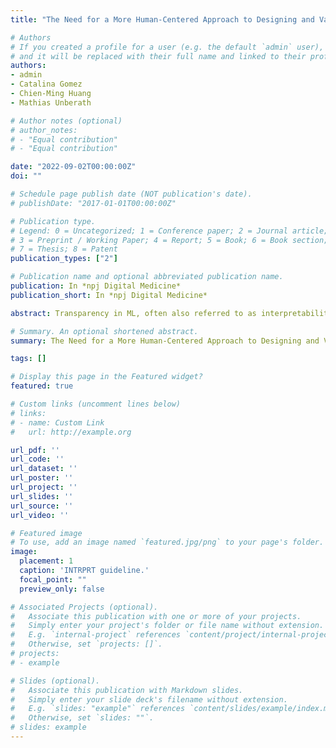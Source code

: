 ```yaml
---
title: "The Need for a More Human-Centered Approach to Designing and Validating Transparent AI in Medical Image Analysis - Guidelines and Evidence from a Systematic Review"

# Authors
# If you created a profile for a user (e.g. the default `admin` user), write the username (folder name) here 
# and it will be replaced with their full name and linked to their profile.
authors:
- admin
- Catalina Gomez
- Chien-Ming Huang
- Mathias Unberath

# Author notes (optional)
# author_notes:
# - "Equal contribution"
# - "Equal contribution"

date: "2022-09-02T00:00:00Z"
doi: ""

# Schedule page publish date (NOT publication's date).
# publishDate: "2017-01-01T00:00:00Z"

# Publication type.
# Legend: 0 = Uncategorized; 1 = Conference paper; 2 = Journal article;
# 3 = Preprint / Working Paper; 4 = Report; 5 = Book; 6 = Book section;
# 7 = Thesis; 8 = Patent
publication_types: ["2"]

# Publication name and optional abbreviated publication name.
publication: In *npj Digital Medicine*
publication_short: In *npj Digital Medicine*

abstract: Transparency in ML, often also referred to as interpretability or explainability, attempts to reveal the working mechanisms of complex models. From a human-centered design perspective, transparency is not a property of the ML model but an affordance, i.e., a relationship between algorithm and users. Thus, prototyping and user evaluations are critical to attaining solutions that afford transparency. Following human-centered design principles in highly specialized and high stakes domains, such as medical image analysis, is challenging due to the limited access to end users and the knowledge imbalance between those users and ML designers. To investigate the state of transparent ML in medical image analysis, we conducted a systematic review of the literature from 2012 to 2021 in PubMed, EMBASE, and Compendex databases. We identified 2,508 records and 68 articles met the inclusion criteria. Current techniques in transparent ML are dominated by computational feasibility and barely consider end users, e.g. clinical stakeholders. Despite the different roles and knowledge of ML developers and end users, no study reported formative user research to inform the design and development of transparent ML models. Only a few studies validated transparency claims through empirical user evaluations. These shortcomings put contemporary research on transparent ML at risk of being incomprehensible to users, and thus, clinically irrelevant. To alleviate these shortcomings in forthcoming research, we introduce the INTRPRT guideline, a design directive for transparent ML systems in medical image analysis. The INTRPRT guideline suggests human-centered design principles, recommending formative user research as the first step to understand user needs and domain requirements. Following these guidelines increases the likelihood that the algorithms afford transparency and enable stakeholders to capitalize on the benefits of transparent ML.

# Summary. An optional shortened abstract.
summary: The Need for a More Human-Centered Approach to Designing and Validating Transparent AI in Medical Image Analysis - Guidelines and Evidence from a Systematic Review.

tags: []

# Display this page in the Featured widget?
featured: true

# Custom links (uncomment lines below)
# links:
# - name: Custom Link
#   url: http://example.org

url_pdf: ''
url_code: ''
url_dataset: ''
url_poster: ''
url_project: ''
url_slides: ''
url_source: ''
url_video: ''

# Featured image
# To use, add an image named `featured.jpg/png` to your page's folder. 
image:
  placement: 1
  caption: 'INTRPRT guideline.'
  focal_point: ""
  preview_only: false

# Associated Projects (optional).
#   Associate this publication with one or more of your projects.
#   Simply enter your project's folder or file name without extension.
#   E.g. `internal-project` references `content/project/internal-project/index.md`.
#   Otherwise, set `projects: []`.
# projects:
# - example

# Slides (optional).
#   Associate this publication with Markdown slides.
#   Simply enter your slide deck's filename without extension.
#   E.g. `slides: "example"` references `content/slides/example/index.md`.
#   Otherwise, set `slides: ""`.
# slides: example
---
```


